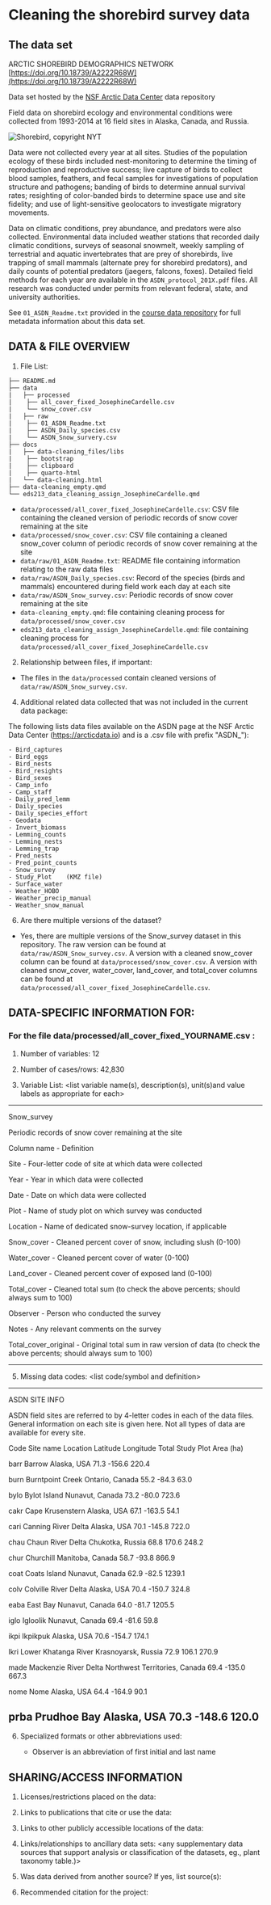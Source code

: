 # Cleaning the shorebird survey data 


## The data set

ARCTIC SHOREBIRD DEMOGRAPHICS NETWORK [https://doi.org/10.18739/A2222R68W](https://doi.org/10.18739/A2222R68W)

Data set hosted by the [NSF Arctic Data Center](https://arcticdata.io) data repository 

Field data on shorebird ecology and environmental conditions were collected from 1993-2014 at 16 field sites in Alaska, Canada, and Russia.

![Shorebird, copyright NYT](https://static01.nyt.com/images/2017/09/10/nyregion/10NATURE1/10NATURE1-superJumbo.jpg?quality=75&auto=webp)

Data were not collected every year at all sites. Studies of the population ecology of these birds included nest-monitoring to determine the timing of reproduction and reproductive success; live capture of birds to collect blood samples, feathers, and fecal samples for investigations of population structure and pathogens; banding of birds to determine annual survival rates; resighting of color-banded birds to determine space use and site fidelity; and use of light-sensitive geolocators to investigate migratory movements. 

Data on climatic conditions, prey abundance, and predators were also collected. Environmental data included weather stations that recorded daily climatic conditions, surveys of seasonal snowmelt, weekly sampling of terrestrial and aquatic invertebrates that are prey of shorebirds, live trapping of small mammals (alternate prey for shorebird predators), and daily counts of potential predators (jaegers, falcons, foxes). Detailed field methods for each year are available in the `ASDN_protocol_201X.pdf` files. All research was conducted under permits from relevant federal, state, and university authorities.

See `01_ASDN_Readme.txt` provided in the [course data repository](https://github.com/UCSB-Library-Research-Data-Services/bren-meds213-spring-2024-class-data) for full metadata information about this data set.

## DATA & FILE OVERVIEW

1. File List:
```
├── README.md
├── data
|   ├── processed
|    ├── all_cover_fixed_JosephineCardelle.csv
|    └── snow_cover.csv
|   ├── raw
|    ├── 01_ASDN_Readme.txt
|    ├── ASDN_Daily_species.csv
|    └── ASDN_Snow_survery.csv
├── docs
|   ├── data-cleaning_files/libs
|    ├── bootstrap
|    ├── clipboard
|    ├── quarto-html
|   └── data-cleaning.html
├── data-cleaning_empty.qmd
└── eds213_data_cleaning_assign_JosephineCardelle.qmd
```

- `data/processed/all_cover_fixed_JosephineCardelle.csv`: CSV file containing the cleaned version of periodic records of snow cover remaining at the site
- `data/processed/snow_cover.csv`: CSV file containing a cleaned snow_cover column of periodic records of snow cover remaining at the site
- `data/raw/01_ASDN_Readme.txt`: README file containing information relating to the raw data files
- `data/raw/ASDN_Daily_species.csv`: Record of the species (birds and mammals) encountered during field work each day at each site
- `data/raw/ASDN_Snow_survey.csv`: Periodic records of snow cover remaining at the site
- `data-cleaning_empty.qmd`: file containing cleaning process for `data/processed/snow_cover.csv`
- `eds213_data_cleaning_assign_JosephineCardelle.qmd`: file containing cleaning process for `data/processed/all_cover_fixed_JosephineCardelle.csv`

2. Relationship between files, if important:
   
- The files in the `data/processed` contain cleaned versions of `data/raw/ASDN_Snow_survey.csv`.

4. Additional related data collected that was not included in the current
data package:

The following lists data files available on the ASDN page at 
the NSF Arctic Data Center (https://arcticdata.io) and is a .csv file with prefix "ASDN_"):

	- Bird_captures
	- Bird_eggs
	- Bird_nests
	- Bird_resights
	- Bird_sexes
	- Camp_info
	- Camp_staff
	- Daily_pred_lemm
	- Daily_species
	- Daily_species_effort
	- Geodata
	- Invert_biomass
	- Lemming_counts
	- Lemming_nests
	- Lemming_trap
	- Pred_nests
	- Pred_point_counts
	- Snow_survey
	- Study_Plot	(KMZ file)
	- Surface_water
	- Weather_HOBO
	- Weather_precip_manual
	- Weather_snow_manual

6. Are there multiple versions of the dataset? 

- Yes, there are multiple versions of the Snow_survey dataset in this repository. The raw version can be found at `data/raw/ASDN_Snow_survey.csv`. A version with a cleaned snow_cover column can be found at `data/processed/snow_cover.csv`. A version with cleaned snow_cover, water_cover, land_cover, and total_cover columns can be found at `data/processed/all_cover_fixed_JosephineCardelle.csv`.

## DATA-SPECIFIC INFORMATION FOR:

### For the file  data/processed/all_cover_fixed_YOURNAME.csv : 

1. Number of variables: 12

2. Number of cases/rows: 42,830

3. Variable List: <list variable name(s), description(s), unit(s)and value 
labels as appropriate for each>

------------------------

Snow_survey

Periodic records of snow cover remaining at the site

Column name -	Definition

Site -	Four-letter code of site at which data were collected

Year -	Year in which data were collected

Date -	Date on which data were collected

Plot -	Name of study plot on which survey was conducted

Location -	Name of dedicated snow-survey location, if applicable

Snow_cover -	Cleaned percent cover of snow, including slush (0-100)

Water_cover -	Cleaned percent cover of water (0-100)

Land_cover -	Cleaned percent cover of exposed land (0-100)

Total_cover -	Cleaned total sum (to check the above percents; should always sum to 100)

Observer -	Person who conducted the survey

Notes -	Any relevant comments on the survey

Total_cover_original -	Original total sum in raw version of data (to check the above percents; should always sum to 100)

------------------------


5. Missing data codes: <list code/symbol and definition>

------------------------
ASDN SITE INFO

ASDN field sites are referred to by 4-letter codes in each of the data files.  General information on each site is given here.  Not all types of data are available for every site.

Code	Site name	Location	Latitude	Longitude	Total Study Plot Area (ha)

barr	Barrow	Alaska, USA	71.3	-156.6	220.4

burn	Burntpoint Creek	Ontario, Canada	55.2	-84.3	63.0

bylo	Bylot Island	Nunavut, Canada	73.2	-80.0	723.6

cakr	Cape Krusenstern	Alaska, USA	67.1	-163.5	54.1

cari	Canning River Delta	Alaska, USA	70.1	-145.8	722.0

chau	Chaun River Delta	Chukotka, Russia	68.8	170.6	248.2

chur	Churchill	Manitoba, Canada	58.7	-93.8	866.9

coat	Coats Island	Nunavut, Canada	62.9	-82.5	1239.1

colv	Colville River Delta	Alaska, USA	70.4	-150.7	324.8

eaba	East Bay	Nunavut, Canada	64.0	-81.7	1205.5

iglo	Igloolik	Nunavut, Canada	69.4	-81.6	59.8

ikpi	Ikpikpuk	Alaska, USA	70.6	-154.7	174.1

lkri	Lower Khatanga River	Krasnoyarsk, Russia	72.9	106.1	270.9

made	Mackenzie River Delta	Northwest Territories, Canada	69.4	-135.0	667.3

nome	Nome	Alaska, USA	64.4	-164.9	90.1

prba	Prudhoe Bay	Alaska, USA	70.3	-148.6	120.0
------------------------

6. Specialized formats or other abbreviations used:

   - Observer is an abbreviation of first initial and last name

## SHARING/ACCESS INFORMATION

1. Licenses/restrictions placed on the data:

2. Links to publications that cite or use the data:

3. Links to other publicly accessible locations of the data:

4. Links/relationships to ancillary data sets: <any supplementary data sources 
that support analysis or classification of the datasets, eg., plant taxonomy table.)>

5. Was data derived from another source? If yes, list source(s): <list citations 
to original sources>

6. Recommended citation for the project:
